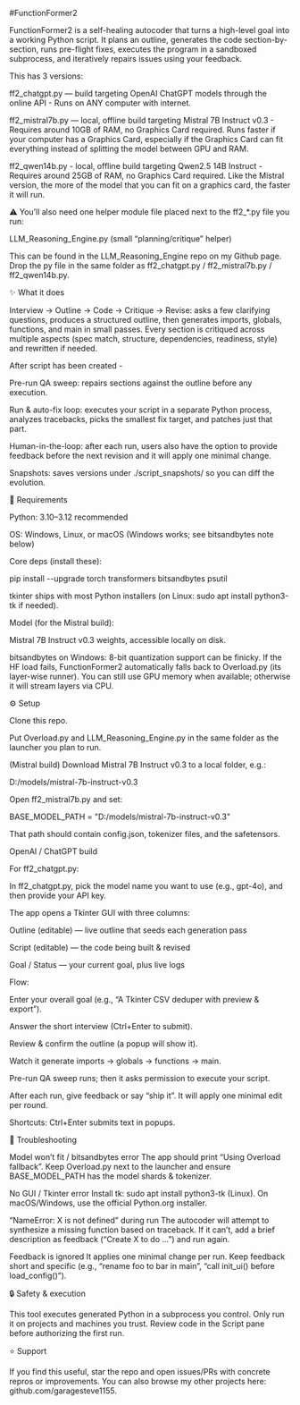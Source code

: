 #FunctionFormer2

FunctionFormer2 is a self-healing autocoder that turns a high-level goal into a working Python script.
It plans an outline, generates the code section-by-section, runs pre-flight fixes, executes the program in a sandboxed subprocess, and iteratively repairs issues using your feedback.


This has 3 versions:

ff2_chatgpt.py — build targeting OpenAI ChatGPT models through the online API - Runs on ANY computer with internet.

ff2_mistral7b.py — local, offline build targeting Mistral 7B Instruct v0.3 - Requires around 10GB of RAM, no Graphics Card required. Runs faster if your computer has a Graphics Card, especially if the Graphics Card can fit everything instead of splitting the model between GPU and RAM. 

ff2_qwen14b.py - local, offline build targeting Qwen2.5 14B Instruct - Requires around 25GB of RAM, no Graphics Card required. Like the Mistral version, the more of the model that you can fit on a graphics card, the faster it will run.


⚠️ You’ll also need one helper module file placed next to the ff2_*.py file you run:

LLM_Reasoning_Engine.py (small “planning/critique” helper)

This can be found in the LLM_Reasoning_Engine repo on my Github page. Drop the py file in the same folder as ff2_chatgpt.py / ff2_mistral7b.py / ff2_qwen14b.py.



✨ What it does

Interview → Outline → Code → Critique → Revise: asks a few clarifying questions, produces a structured outline, then generates imports, globals, functions, and main in small passes. Every section is critiqued across multiple aspects (spec match, structure, dependencies, readiness, style) and rewritten if needed.

After script has been created - 

Pre-run QA sweep: repairs sections against the outline before any execution.

Run & auto-fix loop: executes your script in a separate Python process, analyzes tracebacks, picks the smallest fix target, and patches just that part.

Human-in-the-loop: after each run, users also have the option to provide feedback before the next revision and it will apply one minimal change.

Snapshots: saves versions under ./script_snapshots/ so you can diff the evolution.



🧰 Requirements

Python: 3.10–3.12 recommended

OS: Windows, Linux, or macOS (Windows works; see bitsandbytes note below)

Core deps (install these):

pip install --upgrade torch transformers bitsandbytes psutil


tkinter ships with most Python installers (on Linux: sudo apt install python3-tk if needed).

Model (for the Mistral build):

Mistral 7B Instruct v0.3 weights, accessible locally on disk.

bitsandbytes on Windows: 8-bit quantization support can be finicky. If the HF load fails, FunctionFormer2 automatically falls back to Overload.py (its layer-wise runner). You can still use GPU memory when available; otherwise it will stream layers via CPU.

⚙️ Setup

Clone this repo.

Put Overload.py and LLM_Reasoning_Engine.py in the same folder as the launcher you plan to run.



(Mistral build) Download Mistral 7B Instruct v0.3 to a local folder, e.g.:

D:/models/mistral-7b-instruct-v0.3


Open ff2_mistral7b.py and set:

BASE_MODEL_PATH = "D:/models/mistral-7b-instruct-v0.3"


That path should contain config.json, tokenizer files, and the safetensors.



OpenAI / ChatGPT build

For ff2_chatgpt.py:

In ff2_chatgpt.py, pick the model name you want to use (e.g., gpt-4o), and then provide your API key.




The app opens a Tkinter GUI with three columns:

Outline (editable) — live outline that seeds each generation pass

Script (editable) — the code being built & revised

Goal / Status — your current goal, plus live logs

Flow:

Enter your overall goal (e.g., “A Tkinter CSV deduper with preview & export”).

Answer the short interview (Ctrl+Enter to submit).

Review & confirm the outline (a popup will show it).

Watch it generate imports → globals → functions → main.

Pre-run QA sweep runs; then it asks permission to execute your script.

After each run, give feedback or say “ship it”. It will apply one minimal edit per round.

Shortcuts: Ctrl+Enter submits text in popups.



🧩 Troubleshooting

Model won’t fit / bitsandbytes error
The app should print “Using Overload fallback”. Keep Overload.py next to the launcher and ensure BASE_MODEL_PATH has the model shards & tokenizer.

No GUI / Tkinter error
Install tk: sudo apt install python3-tk (Linux). On macOS/Windows, use the official Python.org installer.

“NameError: X is not defined” during run
The autocoder will attempt to synthesize a missing function based on traceback. If it can’t, add a brief description as feedback (“Create X to do …”) and run again.

Feedback is ignored
It applies one minimal change per run. Keep feedback short and specific (e.g., “rename foo to bar in main”, “call init_ui() before load_config()”).

🔒 Safety & execution

This tool executes generated Python in a subprocess you control. Only run it on projects and machines you trust. Review code in the Script pane before authorizing the first run.




⭐ Support

If you find this useful, star the repo and open issues/PRs with concrete repros or improvements.
You can also browse my other projects here: github.com/garagesteve1155.
